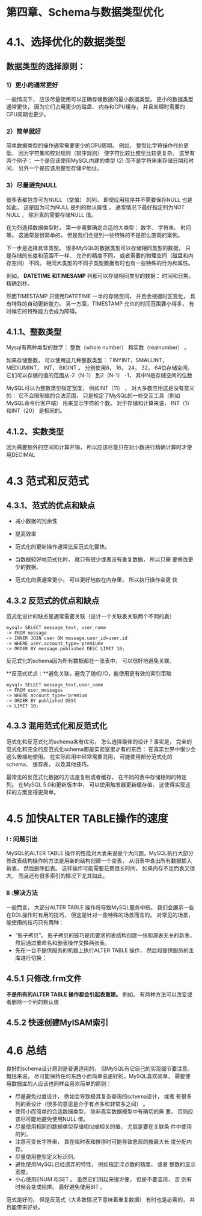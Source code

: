 # 第四章、Schema与数据类型优化

# 4.1、选择优化的数据类型  

## 数据类型的选择原则：

### 1）更小的通常更好

一般情况下， 应该尽量使用可以正确存储数据的最小数据类型。 更小的数据类型通常更快， 因为它们占用更少的磁盘、 内存和CPU缓存， 并且处理时需要的CPU周期也更少。  

### 2）简单就好

简单数据类型的操作通常需要更少的CPU周期。 例如， 整型比字符操作代价更低， 因为字符集和校对规则（排序规则） 使字符比较比整型比较更复杂。 这里有两个例子： 一个是应该使用MySQL内建的类型 (2) 而不是字符串来存储日期和时间， 另外一个是应该用整型存储IP地址。   

### 3）尽量避免NULL

很多表都包含可为NULL （空值） 的列， 即使应用程序并不需要保存NULL 也是如此， 这是因为可为NULL 是列的默认属性 。 通常情况下最好指定列为NOT NULL ， 除非真的需要存储NULL 值。  



在为列选择数据类型时， 第一步需要确定合适的大类型： 数字、 字符串、 时间等。 这通常是很简单的， 但是我们会提到一些特殊的不是那么直观的案例。

下一步是选择具体类型。 很多MySQL的数据类型可以存储相同类型的数据， 只是存储的长度和范围不一样、 允许的精度不同， 或者需要的物理空间（磁盘和内存空间） 不同。 相同大类型的不同子类型数据有时也有一些特殊的行为和属性。

例如， **DATETIME 和TIMESAMP** 列都可以存储相同类型的数据： 时间和日期， 精确到秒。

然而TIMESTAMP 只使用DATETIME 一半的存储空间， 并且会根据时区变化， 具有特殊的自动更新能力。 另一方面，TIMESTAMP 允许的时间范围要小得多， 有时候它的特殊能力会成为障碍。  



## 4.1.1、整数类型

Mysql有两种类型的数字： 整数（whole number） 和实数（realnumber） 。   

如果存储整数， 可以使用这几种整数类型： TINYINT，SMALLINT， MEDIUMINT， INT， BIGINT 。 分别使用8， 16， 24， 32， 64位存储空间。 它们可以存储的值的范围从-2（N-1） 到2（N-1） -1， 其中N是存储空间的位数  

MySQL可以为整数类型指定宽度， 例如INT（11） ， 对大多数应用这是没有意义的： 它不会限制值的合法范围， 只是规定了MySQL的一些交互工具（例如MySQL命令行客户端） 用来显示字符的个数。 对于存储和计算来说， INT（1） 和INT（20） 是相同的。  

## 4.1.2、实数类型

因为需要额外的空间和计算开销， 所以应该尽量只在对小数进行精确计算时才使用DECIMAL  







# 4.3 范式和反范式

## 4.3.1、范式的优点和缺点

- 减小数据的冗余性
- 提高效率

- 范式化的更新操作通常比反范式化要快。
- 当数据较好地范式化时， 就只有很少或者没有重复数据， 所以只需
  要修改更少的数据。
- 范式化的表通常更小， 可以更好地放在内存里， 所以执行操作会更
  快  



## 4.3.2 反范式的优点和缺点

范式化设计的缺点是通常需要关联（设计一个关联表关联两个不同的表）

```mysql
mysql> SELECT message_text, user_name
-> FROM message
-> INNER JOIN user ON message.user_id=user.id
-> WHERE user.account_type='premiumv
-> ORDER BY message.published DESC LIMIT 10;
```

反范式化的schema因为所有数据都在一张表中， 可以很好地避免关联。  

**反范式优点：**避免关联，避免了随机I/O，能使用更有效的索引策略

```mysql
mysql> SELECT message_text,user_name
-> FROM user_messages
-> WHERE account_type='premium
-> ORDER BY published DESC
-> LIMIT 10;
```



## 4.3.3 混用范式化和反范式化  

范式化和反范式化的schema各有优劣， 怎么选择最佳的设计？事实是， 完全的范式化和完全的反范式化schema都是实验室里才有的东西： 在真实世界中很少会这么极端地使用。 在实际应用中经常需要混用， 可能使用部分范式化的schema、 缓存表， 以及其他技巧。

最常见的反范式化数据的方法是复制或者缓存， 在不同的表中存储相同的特定列。 在MySQL 5.0和更新版本中， 可以使用触发器更新缓存值， 这使得实现这样的方案变得更简单。  



# 4.5 加快ALTER TABLE操作的速度

### I : 问题引出

  MySQL的ALTER TABLE 操作的性能对大表来说是个大问题。MySQL执行大部分修改表结构操作的方法是用新的结构创建一个空表， 从旧表中查出所有数据插入新表， 然后删除旧表。 这样操作可能需要花费很长时间， 如果内存不足而表又很大， 而且还有很多索引的情况下尤其如此。  

### II :解决方法

一般而言， 大部分ALTER TABLE 操作将导致MySQL服务中断。 我们会展示一些在DDL操作时有用的技巧， 但这是针对一些特殊的场景而言的。 对常见的场景， 能使用的技巧只有两种： 

- “影子拷贝”。 影子拷贝的技巧是用要求的表结构创建一张和源表无关的新表， 然后通过重命名和删表操作交换两张表。
- 先在一台不提供服务的机器上执行ALTER TABLE 操作， 然后和提供服务的主库进行切换；



## 4.5.1 只修改.frm文件  

**不是所有的ALTER TABLE 操作都会引起表重建。**  例如， 有两种方法可以改变或者删除一个列的默认值  



## 4.5.2 快速创建MyISAM索引  





# 4.6 总结

良好的schema设计原则是普遍适用的， 但MySQL有它自己的实现细节要注意。 概括来说， 尽可能保持任何东西小而简单总是好的。MySQL喜欢简单， 需要使用数据库的人应该也同样会喜欢简单的原则：

- 尽量避免过度设计， 例如会导致极其复杂查询的schema设计， 或者
  有很多列的表设计（很多的意思是介于有点多和非常多之间） 。
- 使用小而简单的合适数据类型， 除非真实数据模型中有确切的需
  要， 否则应该尽可能地避免使用NULL 值。
- 尽量使用相同的数据类型存储相似或相关的值， 尤其是要在关联条
  件中使用的列。
- 注意可变长字符串， 其在临时表和排序时可能导致悲观的按最大长
  度分配内存。
- 尽量使用整型定义标识列。
- 避免使用MySQL已经遗弃的特性， 例如指定浮点数的精度， 或者
  整数的显示宽度。
- 小心使用ENUM 和SET 。 虽然它们用起来很方便， 但是不要滥用， 否
  则有时候会变成陷阱。 最好避免使用BIT 。  

范式是好的， 但是反范式（大多数情况下意味着重复数据） 有时也是必需的， 并且能带来好处。  